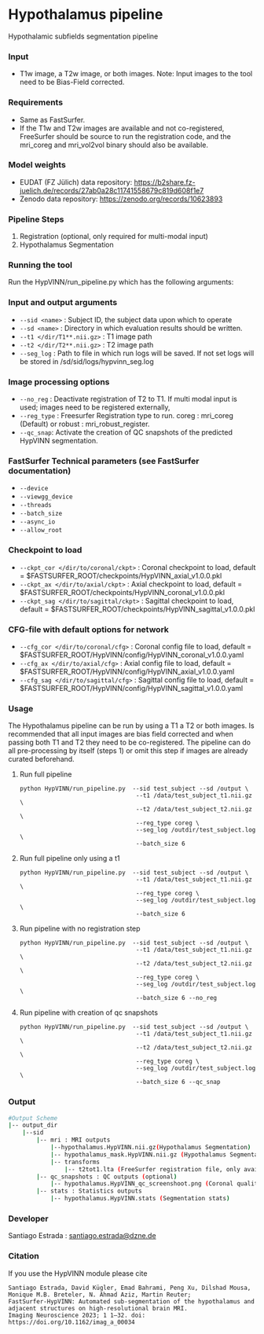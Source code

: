 # Hypothalamus pipeline

Hypothalamic subfields segmentation pipeline

### Input
*  T1w image, a T2w image, or both images. Note: Input images to the tool need to be Bias-Field corrected.

### Requirements
* Same as FastSurfer.
* If the T1w and T2w images are available and not co-registered, FreeSurfer should be source to run the registration code, and the mri_coreg and mri_vol2vol binary should also be available.

### Model weights
* EUDAT (FZ Jülich) data repository: https://b2share.fz-juelich.de/records/27ab0a28c11741558679c819d608f1e7
* Zenodo data repository: https://zenodo.org/records/10623893

### Pipeline Steps
1. Registration (optional, only required for multi-modal input)
2. Hypothalamus Segmentation

### Running the tool
Run the HypVINN/run_pipeline.py which has the following arguments:
### Input and output arguments
 * `--sid <name>` :  Subject ID, the subject data upon which to operate
 * `--sd <name>` : Directory in which evaluation results should be written.
 *  `--t1 </dir/T1**.nii.gz>` : T1 image path
 *  `--t2 </dir/T2**.nii.gz>` : T2 image path
 * `--seg_log` :  Path to file in which run logs will be saved. If not set logs will be stored in /sd/sid/logs/hypvinn_seg.log 
### Image processing options
 * `--no_reg` : Deactivate registration of T2 to T1. If multi modal input is used; images need to be registered externally,
 * `--reg_type` : Freesurfer Registration type to run. coreg : mri_coreg (Default) or robust : mri_robust_register.
 * `--qc_snap`: Activate the creation of QC snapshots of the predicted HypVINN segmentation.
###  FastSurfer Technical parameters (see FastSurfer documentation)
 * `--device`
 * `--viewgg_device`
 * `--threads`
 * `--batch_size`
 * `--async_io`
 * `--allow_root`

### Checkpoint to load
 * `--ckpt_cor </dir/to/coronal/ckpt>` : Coronal checkpoint to load, default =  $FASTSURFER_ROOT/checkpoints/HypVINN_axial_v1.0.0.pkl
 * `--ckpt_ax </dir/to/axial/ckpt>` : Axial checkpoint to load, default = $FASTSURFER_ROOT/checkpoints/HypVINN_coronal_v1.0.0.pkl
 * `--ckpt_sag </dir/to/sagittal/ckpt>` : Sagittal checkpoint to load, default = $FASTSURFER_ROOT/checkpoints/HypVINN_sagittal_v1.0.0.pkl

### CFG-file with default options for network
 * `--cfg_cor </dir/to/coronal/cfg>` : Coronal config file to load, default =  $FASTSURFER_ROOT/HypVINN/config/HypVINN_coronal_v1.0.0.yaml
 * `--cfg_ax </dir/to/axial/cfg>` : Axial config file to load, default =  $FASTSURFER_ROOT/HypVINN/config/HypVINN_axial_v1.0.0.yaml
 * `--cfg_sag </dir/to/sagittal/cfg>` : Sagittal config file to load, default =  $FASTSURFER_ROOT/HypVINN/config/HypVINN_sagittal_v1.0.0.yaml

### Usage
The Hypothalamus pipeline can be run by using a T1 a T2 or both images. 
Is recommended that all input images are bias field corrected and when passing both T1 and T2 they need to be co-registered.
The pipeline can do all pre-processing by itself (steps 1) or omit this step if images are already curated beforehand.

1. Run full pipeline
    ```
    python HypVINN/run_pipeline.py  --sid test_subject --sd /output \
                                     --t1 /data/test_subject_t1.nii.gz \
                                     --t2 /data/test_subject_t2.nii.gz \
                                     --reg_type coreg \
                                     --seg_log /outdir/test_subject.log \
                                     --batch_size 6
   ```
2. Run full pipeline only using a t1 
    ```
    python HypVINN/run_pipeline.py  --sid test_subject --sd /output \
                                     --t1 /data/test_subject_t1.nii.gz \
                                     --reg_type coreg \
                                     --seg_log /outdir/test_subject.log \
                                     --batch_size 6
   ```

3. Run pipeline with no registration step
    ```
    python HypVINN/run_pipeline.py  --sid test_subject --sd /output \
                                     --t1 /data/test_subject_t1.nii.gz \
                                     --t2 /data/test_subject_t2.nii.gz \
                                     --reg_type coreg \
                                     --seg_log /outdir/test_subject.log \
                                     --batch_size 6 --no_reg
   ```

4. Run pipeline with creation of qc snapshots
    ```
    python HypVINN/run_pipeline.py  --sid test_subject --sd /output \
                                     --t1 /data/test_subject_t1.nii.gz \
                                     --t2 /data/test_subject_t2.nii.gz \
                                     --reg_type coreg \
                                     --seg_log /outdir/test_subject.log \
                                     --batch_size 6 --qc_snap
   ```

### Output
```  bash
#Output Scheme 
|-- output_dir
    |--sid                                 
        |-- mri : MRI outputs
            |--hypothalamus.HypVINN.nii.gz(Hypothalamus Segmentation)
            |-- hypothalamus_mask.HypVINN.nii.gz (Hypothalamus Segmentation Mask)
            |-- transforms
                |-- t2tot1.lta (FreeSurfer registration file, only available if registration is performed)
        |-- qc_snapshots : QC outputs (optional)
            |-- hypothalamus.HypVINN_qc_screenshoot.png (Coronal quality control image)
        |-- stats : Statistics outputs                                                 
            |-- hypothalamus.HypVINN.stats (Segmentation stats)     
 ``` 


### Developer

Santiago Estrada : santiago.estrada@dzne.de

### Citation
If you use the HypVINN module please cite
```
Santiago Estrada, David Kügler, Emad Bahrami, Peng Xu, Dilshad Mousa, Monique M.B. Breteler, N. Ahmad Aziz, Martin Reuter; 
FastSurfer-HypVINN: Automated sub-segmentation of the hypothalamus and adjacent structures on high-resolutional brain MRI. 
Imaging Neuroscience 2023; 1 1–32. doi: https://doi.org/10.1162/imag_a_00034
```
